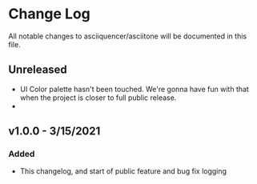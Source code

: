 # Change Log

All notable changes to asciiquencer/asciitone will be documented in this file.

## Unreleased

-   UI Color palette hasn't been touched. We're gonna have fun with that when the project is closer to full public release.
-

## v1.0.0 - 3/15/2021

### Added

-   This changelog, and start of public feature and bug fix logging
